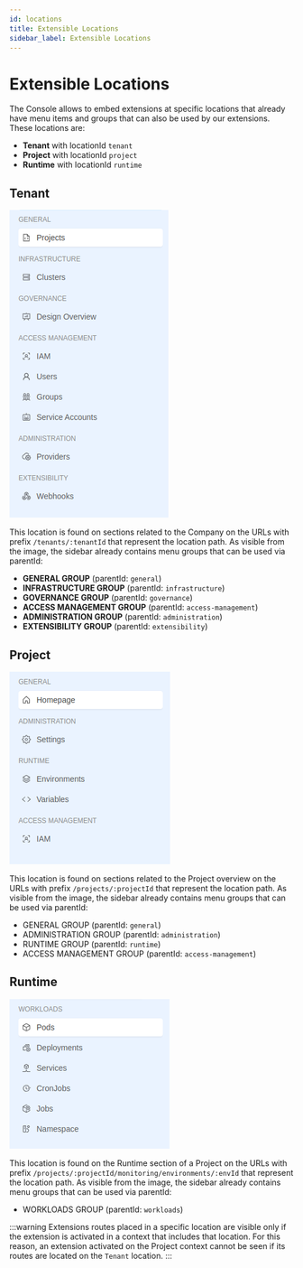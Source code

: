 ```yaml
---
id: locations
title: Extensible Locations
sidebar_label: Extensible Locations
---
```


# Extensible Locations

The Console allows to embed extensions at specific locations that already have menu items and groups that can also be used by our extensions. These locations are:

- **Tenant** with locationId `tenant`
- **Project** with locationId `project`
- **Runtime** with locationId `runtime`

## Tenant

<div style={{display: 'flex', justifyContent: 'center'}}>
  <div style={{display: 'flex', width: '500px'}}> 

![tenant location](./images/tenantLocation.png)
  
  </div>
</div>

This location is found on sections related to the Company on the URLs with prefix `/tenants/:tenantId` that represent the location path. As visible from the image, the sidebar already contains menu groups that can be used via parentId:

- **GENERAL GROUP** (parentId: `general`)
- **INFRASTRUCTURE GROUP** (parentId: `infrastructure`)
- **GOVERNANCE GROUP** (parentId: `governance`)
- **ACCESS MANAGEMENT GROUP** (parentId: `access-management`)
- **ADMINISTRATION GROUP** (parentId: `administration`)
- **EXTENSIBILITY GROUP** (parentId: `extensibility`)

## Project

<div style={{display: 'flex', justifyContent: 'center'}}>
  <div style={{display: 'flex', width: '500px'}}> 

![project location](./images/projectLocation.png)
  
  </div>
</div>

This location is found on sections related to the Project overview on the URLs with prefix `/projects/:projectId` that represent the location path. As visible from the image, the sidebar already contains menu groups that can be used via parentId:

- GENERAL GROUP (parentId: `general`)
- ADMINISTRATION GROUP (parentId: `administration`)
- RUNTIME GROUP (parentId: `runtime`)
- ACCESS MANAGEMENT GROUP (parentId: `access-management`)

## Runtime

<div style={{display: 'flex', justifyContent: 'center'}}>
  <div style={{display: 'flex', width: '500px'}}> 

![runtime location](./images/runtimeLocation.png)
  
  </div>
</div>

This location is found on the Runtime section of a Project on the URLs with prefix `/projects/:projectId/monitoring/environments/:envId` that represent the location path. As visible from the image, the sidebar already contains menu groups that can be used via parentId:

- WORKLOADS GROUP (parentId: `workloads`)

:::warning
Extensions routes placed in a specific location are visible only if the extension is activated in a context that includes that location. For this reason, an extension activated on the Project context cannot be seen if its routes are located on the `Tenant` location.
:::

<!-- TODO: Should be added some mentions about the order of menu items? -->
